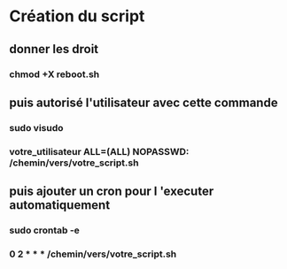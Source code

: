 # Création du script
## donner les droit 
### chmod +X reboot.sh
## puis autorisé l'utilisateur avec cette commande
### sudo visudo
### votre_utilisateur ALL=(ALL) NOPASSWD: /chemin/vers/votre_script.sh
## puis ajouter un cron pour l 'executer automatiquement 
### sudo crontab -e
### 0 2 * * * /chemin/vers/votre_script.sh
